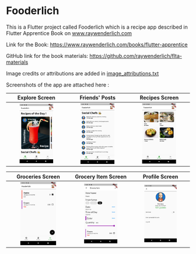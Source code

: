 # Fooderlich
This is a Flutter project called Fooderlich which is a recipe app described in Flutter Apprentice Book on www.raywenderlich.com

Link for the Book: https://www.raywenderlich.com/books/flutter-apprentice

GitHub link for the book materials: https://github.com/raywenderlich/flta-materials

Image credits or attributions are added in [image_attributions.txt](https://github.com/Rishaba-Jain/Fooderlich/blob/main/image_attributions.txt)

Screenshots of the app are attached here :

|Explore Screen|Friends' Posts|Recipes Screen|
|:--------------:|:-------------:|:--------------:|
|<img src="screenshots/explore_screen.png" alt="explore_screen" width="60%"/>|<img src="screenshots/friends_posts.png" alt="friends_posts" width=60%/>|<img src="screenshots/recipes_screen.png" alt="recipes_screen" width=60%/>|

|Groceries Screen|Grocery Item Screen|Profile Screen|
|:--------------:|:-------------:|:--------------:|
|<img src="screenshots/groceries_screen.png" alt="groceries_screen" width=60%/>|<img src="screenshots/groceries_item_screen.png" alt="groceries_item_screen" width=60%/>|<img src="screenshots/profile_screen.png" alt="profile_screen" width=60%/>|
